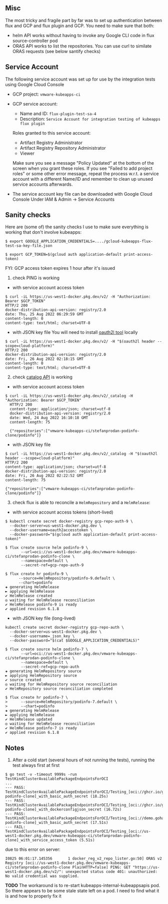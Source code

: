## Misc
The most tricky and fragile part by far was to set up authentication between flux and GCP and flux plugin and GCP. You need to make sure that both:
- helm API works without having to invoke any Google CLI code in flux source-controller pod
- ORAS API works to list the repositories. You can use curl to similate ORAS requests (see below santify checks) 

## Service Account
The following service account was set up for use by the integration tests using
Google Cloud Console
- GCP project: `vmware-kubeapps-ci`
- GCP service account:
    - Name and ID: `flux-plugin-test-sa-4`
    - Description: `Service Account for integration testing of kubeapps flux plugin`

  Roles granted to this service account:
    - Artifact Registry Administrator
    - Artifact Registry Repository Administrator
    - Viewer

  Make sure you see a message "Policy Updated" at the bottom of the screen when you grant these roles. If you see "Failed to add project roles" or some other error message,
  repeat the process w.r.t. a service account with a different Name/ID and remember to clean up unused service accounts afterwards.
- The service account key file can be downloaded with Google Cloud Console
     Under IAM & Admin -> Service Accounts

## Sanity checks 
Here are (some of) the sanity checks I use to make sure everything is working that don't involve kubeapps:
```
$ export GOOGLE_APPLICATION_CREDENTIALS=..../gcloud-kubeapps-flux-test-sa-key-file.json

$ export GCP_TOKEN=$(gcloud auth application-default print-access-token)
```
FYI: GCP access token expires 1 hour after it's issued

1. check PING is working 
  * with service account access token 
```
$ curl -iL https://us-west1-docker.pkg.dev/v2/ -H "Authorization: Bearer $GCP_TOKEN"
HTTP/2 200 
docker-distribution-api-version: registry/2.0
date: Thu, 25 Aug 2022 06:29:59 GMT
content-length: 0
content-type: text/html; charset=UTF-8
```

  * with JSON key file
  You will need to install [oauth2l tool](https://github.com/google/oauth2l) locally
```
$ curl -iL https://us-west1-docker.pkg.dev/v2/ -H "$(oauth2l header --scope=cloud-platform)"
HTTP/2 200 
docker-distribution-api-version: registry/2.0
date: Fri, 26 Aug 2022 02:18:15 GMT
content-length: 0
content-type: text/html; charset=UTF-8
```

2. check [catalog API](https://github.com/opencontainers/distribution-spec/blob/main/spec.md#listing-repositories) is working 
  * with service account access token
```
$ curl -iL https://us-west1-docker.pkg.dev/v2/_catalog -H "Authorization: Bearer $GCP_TOKEN"
  HTTP/2 200
  content-type: application/json; charset=utf-8
  docker-distribution-api-version: registry/2.0
  date: Wed, 24 Aug 2022 16:10:18 GMT
  content-length: 75

  {"repositories":["vmware-kubeapps-ci/stefanprodan-podinfo-clone/podinfo"]}
```
  * with JSON key file
```
$ curl -iL https://us-west1-docker.pkg.dev/v2/_catalog -H "$(oauth2l header --scope=cloud-platform)"
HTTP/2 200 
content-type: application/json; charset=utf-8
docker-distribution-api-version: registry/2.0
date: Fri, 26 Aug 2022 02:22:52 GMT
content-length: 75

{"repositories":["vmware-kubeapps-ci/stefanprodan-podinfo-clone/podinfo"]}
```

3. check flux is able to reconcile a `HelmRepository` and a `HelmRelease`:
  * with service account access tokens (short-lived)
```
$ kubectl create secret docker-registry gcp-repo-auth-9 \
  --docker-server=us-west1-docker.pkg.dev \
  --docker-username=oauth2accesstoken \
  --docker-password="$(gcloud auth application-default print-access-token)"

$ flux create source helm podinfo-9 \
       --url=oci://us-west1-docker.pkg.dev/vmware-kubeapps-ci/stefanprodan-podinfo-clone \
       --namespace=default \
       --secret-ref=gcp-repo-auth-9

$ flux create hr podinfo-9 \
      --source=HelmRepository/podinfo-9.default \
      --chart=podinfo
✚ generating HelmRelease
► applying HelmRelease
✔ HelmRelease created
◎ waiting for HelmRelease reconciliation
✔ HelmRelease podinfo-9 is ready
✔ applied revision 6.1.8
```
  * with JSON key file (long-lived)
```
kubectl create secret docker-registry gcp-repo-auth \
  --docker-server=us-west1-docker.pkg.dev \
  --docker-username=_json_key \
  --docker-password="$(cat $GOOGLE_APPLICATION_CREDENTIALS)"

$ flux create source helm podinfo-7 \
       --url=oci://us-west1-docker.pkg.dev/vmware-kubeapps-ci/stefanprodan-podinfo-clone \
       --namespace=default \
       --secret-ref=gcp-repo-auth
✚ generating HelmRepository source
► applying HelmRepository source
✔ source created
◎ waiting for HelmRepository source reconciliation
✔ HelmRepository source reconciliation completed

$ flux create hr podinfo-7 \
>      --source=HelmRepository/podinfo-7.default \
>      --chart=podinfo
✚ generating HelmRelease
► applying HelmRelease
✔ HelmRelease updated
◎ waiting for HelmRelease reconciliation
✔ HelmRelease podinfo-7 is ready
✔ applied revision 6.1.8
```

## Notes
1. After a cold start (several hours of not running the tests), running the test always first at first
```
$ go test -v -timeout 9999s -run TestKindClusterAvailablePackageEndpointsForOCI 
...
--- PASS: TestKindClusterAvailablePackageEndpointsForOCI/Testing_[oci://ghcr.io/gfichtenholt/stefanprodan-podinfo-clone]_with_basic_auth_secret (18.25s)
--- PASS: TestKindClusterAvailablePackageEndpointsForOCI/Testing_[oci://ghcr.io/gfichtenholt/stefanprodan-podinfo-clone]_with_dockerconfigjson_secret (16.72s)
--- PASS: TestKindClusterAvailablePackageEndpointsForOCI/Testing_[oci://demo.goharbor.io/stefanprodan-podinfo-clone]_with_basic_auth_secret (17.51s)
--- FAIL: TestKindClusterAvailablePackageEndpointsForOCI/Testing_[oci://us-west1-docker.pkg.dev/vmware-kubeapps-ci/stefanprodan-podinfo-clone]_with_service_access_token (5.51s)
```

due to this error on server:
```
I0825 06:01:17.145356       1 docker_reg_v2_repo_lister.go:50] ORAS v2 Registry [oci://us-west1-docker.pkg.dev/vmware-kubeapps-ci/stefanprodan-podinfo-clone PlainHTTP=false] PING: GET "https://us-west1-docker.pkg.dev/v2/": unexpected status code 401: unauthorized: No valid credential was supplied.
```
**TODO** The workaround is to re-start kubeapps-internal-kubeappsapis pod. So there appears to be some stale state left on a pod. I need to find what it is and how to properly fix it
